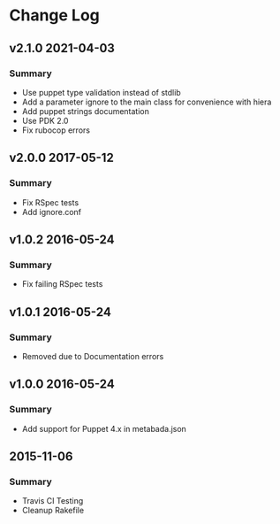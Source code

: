 # Change Log

## v2.1.0 2021-04-03
### Summary

- Use puppet type validation instead of stdlib
- Add a parameter ignore to the main class for
  convenience with hiera
- Add puppet strings documentation
- Use PDK 2.0
- Fix rubocop errors

## v2.0.0 2017-05-12
### Summary

- Fix RSpec tests
- Add ignore.conf

## v1.0.2 2016-05-24
### Summary

- Fix failing RSpec tests

## v1.0.1 2016-05-24
### Summary

- Removed due to Documentation errors

## v1.0.0 2016-05-24
### Summary

- Add support for Puppet 4.x in metabada.json

## 2015-11-06
### Summary

- Travis CI Testing
- Cleanup Rakefile
